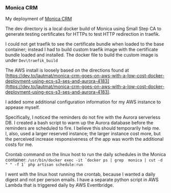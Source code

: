 ### Monica CRM
My deployment of [Monica CRM](https://www.monicahq.com/)

The dev directory is a local docker build of Monica using Small Step CA to generate testing certificates for HTTPs to test HTTP redirection in traefik.  

I could not get traefik to see the certificate bundle when loaded to the base container; instead I had to build custom traefik image with the certificate bundle loaded and installed.  The docker file to build the custom image is under ```Dev\traefik_build```

The AWS install is loosely based on the directions found at [https://dev.to/lautmat/monica-crm-goes-on-aws-with-a-low-cost-docker-deployment-using-ecs-s3-ses-and-aurora-4183](https://dev.to/lautmat/monica-crm-goes-on-aws-with-a-low-cost-docker-deployment-using-ecs-s3-ses-and-aurora-4183).  

I added some additional configuration information for my AWS instance to appease myself.  

Specifically, I noticed the reminders do not fire with the Aurora serverless DB.  I created a bash script to warm up the Aurora database before the reminders are scheduled to fire.  I believe this should temporarily help me.  
I, also, used a larger reserved instance; the larger instance cost more, but the perceived increase responsiveness of the app was worth the additional costs for me.

Crontab command on the linux host to run the daily schedules in the Monica container: 
```/usr/bin/docker exec -it `docker ps | grep  monica | cut -d " " -f 1` php artisan schedule:run```

I went with the linux host running the crontab, because I wanted a daily digest and not per person emails.  I have a separate python script in AWS Lambda that is triggered daily by AWS Eventbridge. 